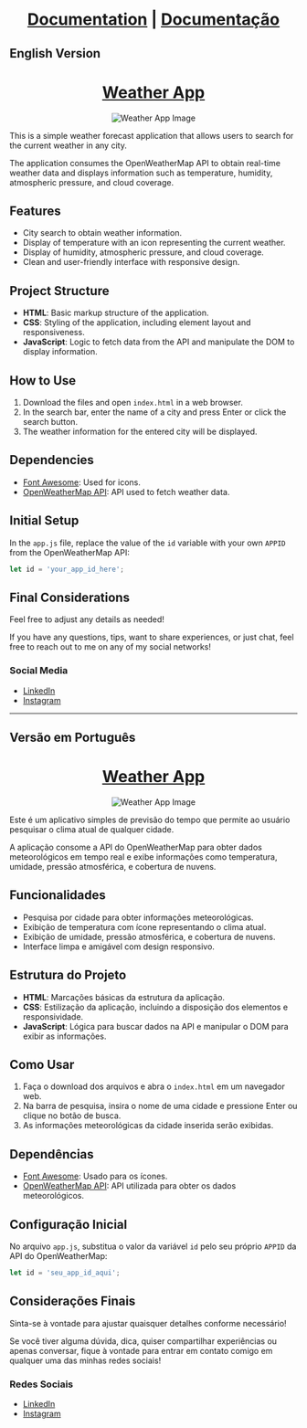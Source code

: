 <h1 align="center"> <a href="#english-version">Documentation</a> | <a href="#versao-em-portugues">Documentação</a> </h1>

## English Version
<a id="english-version"></a>

<h1 align="center">
  <a href="https://weather-app-seven-jet.vercel.app/">Weather App</a>
</h1>

<p align="center">
  <img src="https://github.com/user-attachments/assets/e762603f-8ee0-4b4a-925d-dd7de449b443" alt="Weather App Image">
</p>

This is a simple weather forecast application that allows users to search for the current weather in any city.

The application consumes the OpenWeatherMap API to obtain real-time weather data and displays information such as temperature, humidity, atmospheric pressure, and cloud coverage.

## Features

- City search to obtain weather information.
- Display of temperature with an icon representing the current weather.
- Display of humidity, atmospheric pressure, and cloud coverage.
- Clean and user-friendly interface with responsive design.

## Project Structure

- **HTML**: Basic markup structure of the application.
- **CSS**: Styling of the application, including element layout and responsiveness.
- **JavaScript**: Logic to fetch data from the API and manipulate the DOM to display information.

## How to Use

1. Download the files and open `index.html` in a web browser.
2. In the search bar, enter the name of a city and press Enter or click the search button.
3. The weather information for the entered city will be displayed.

## Dependencies

- [Font Awesome](https://cdnjs.cloudflare.com/ajax/libs/font-awesome/6.5.2/css/all.min.css): Used for icons.
- [OpenWeatherMap API](https://openweathermap.org/): API used to fetch weather data.

## Initial Setup

In the `app.js` file, replace the value of the `id` variable with your own `APPID` from the OpenWeatherMap API:

```javascript
let id = 'your_app_id_here';
```


<h2> Final Considerations </h2>

Feel free to adjust any details as needed!

If you have any questions, tips, want to share experiences, or just chat, feel free to reach out to me on any of my social networks!

<h3>Social Media</h3>
<ul>
    <li>
        <i class="fab fa-linkedin"></i>
        <a href="https://www.linkedin.com/in/fernandofthompson/" target="_blank">
            LinkedIn
        </a>
    </li>
    <li>
        <i class="fab fa-instagram"></i>
        <a href="https://www.instagram.com/f.fthompson/" target="_blank">
            Instagram
        </a>
    </li>
</ul>

---
<a id="versao-em-portugues"></a>
## Versão em Português

<h1 align="center">
  <a href="https://weather-app-seven-jet.vercel.app/">Weather App</a>
</h1>

<p align="center">
  <img src="https://github.com/user-attachments/assets/e762603f-8ee0-4b4a-925d-dd7de449b443" alt="Weather App Image">
</p>


Este é um aplicativo simples de previsão do tempo que permite ao usuário pesquisar o clima atual de qualquer cidade. 

A aplicação consome a API do OpenWeatherMap para obter dados meteorológicos em tempo real e exibe informações como temperatura, umidade, pressão atmosférica, e cobertura de nuvens.

## Funcionalidades

- Pesquisa por cidade para obter informações meteorológicas.
- Exibição de temperatura com ícone representando o clima atual.
- Exibição de umidade, pressão atmosférica, e cobertura de nuvens.
- Interface limpa e amigável com design responsivo.

## Estrutura do Projeto

- **HTML**: Marcações básicas da estrutura da aplicação.
- **CSS**: Estilização da aplicação, incluindo a disposição dos elementos e responsividade.
- **JavaScript**: Lógica para buscar dados na API e manipular o DOM para exibir as informações.

## Como Usar

1. Faça o download dos arquivos e abra o `index.html` em um navegador web.
2. Na barra de pesquisa, insira o nome de uma cidade e pressione Enter ou clique no botão de busca.
3. As informações meteorológicas da cidade inserida serão exibidas.

## Dependências

- [Font Awesome](https://cdnjs.cloudflare.com/ajax/libs/font-awesome/6.5.2/css/all.min.css): Usado para os ícones.
- [OpenWeatherMap API](https://openweathermap.org/): API utilizada para obter os dados meteorológicos.

## Configuração Inicial

No arquivo `app.js`, substitua o valor da variável `id` pelo seu próprio `APPID` da API do OpenWeatherMap:

```javascript
let id = 'seu_app_id_aqui';
```


<h2> Considerações Finais </h2>

Sinta-se à vontade para ajustar quaisquer detalhes conforme necessário!

Se você tiver alguma dúvida, dica, quiser compartilhar experiências ou apenas conversar, fique à vontade para entrar em contato comigo em qualquer uma das minhas redes sociais!

<h3>Redes Sociais</h3>
<ul>
    <li>
        <i class="fab fa-linkedin"></i>
        <a href="https://www.linkedin.com/in/fernandofthompson/" target="_blank">
            LinkedIn
        </a>
    </li>
    <li>
        <i class="fab fa-instagram"></i>
        <a href="https://www.instagram.com/f.fthompson/" target="_blank">
            Instagram
        </a>
    </li>
</ul>


